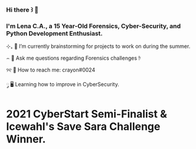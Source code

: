 ### Hi there ꒱ 📩 
### I'm Lena C.A., a 15 Year-Old Forensics, Cyber-Security, and Python Development Enthusiast.


⊹₊ 🔭 I’m currently brainstorming for projects to work on during the summer.

⌢ 💬 Ask me questions regarding Forensics challenges !ᵎ

୨୧ 📮 How to reach me: crayon#0024

 ༘ 🖥 Learning how to improve in CyberSecurity.
 
# 2021 CyberStart Semi-Finalist & Icewahl's Save Sara Challenge Winner.
